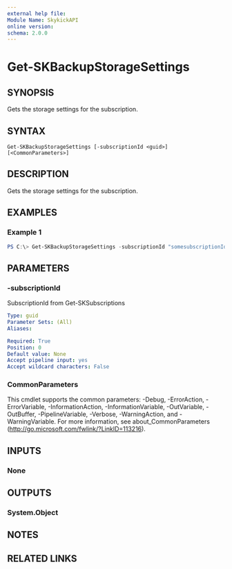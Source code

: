 ```yaml
---
external help file:
Module Name: SkykickAPI
online version:
schema: 2.0.0
---
```


# Get-SKBackupStorageSettings

## SYNOPSIS
Gets the storage settings for the subscription.

## SYNTAX

```
Get-SKBackupStorageSettings [-subscriptionId <guid>] [<CommonParameters>]
```

## DESCRIPTION
Gets the storage settings for the subscription.

## EXAMPLES

### Example 1
```powershell
PS C:\> Get-SKBackupStorageSettings -subscriptionId "somesubscriptionId"
```

## PARAMETERS

### -subscriptionId
SubscriptionId from Get-SKSubscriptions

```yaml
Type: guid
Parameter Sets: (All)
Aliases:

Required: True
Position: 0
Default value: None
Accept pipeline input: yes
Accept wildcard characters: False
```

### CommonParameters
This cmdlet supports the common parameters: -Debug, -ErrorAction, -ErrorVariable, -InformationAction, -InformationVariable, -OutVariable, -OutBuffer, -PipelineVariable, -Verbose, -WarningAction, and -WarningVariable.
For more information, see about_CommonParameters (http://go.microsoft.com/fwlink/?LinkID=113216).

## INPUTS

### None

## OUTPUTS

### System.Object
## NOTES

## RELATED LINKS
